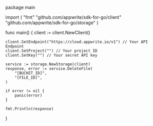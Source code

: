 package main

import (
    "fmt"
    "github.com/appwrite/sdk-for-go/client"
    "github.com/appwrite/sdk-for-go/storage"
)

func main() {
    client := client.NewClient()

    client.SetEndpoint("https://cloud.appwrite.io/v1") // Your API Endpoint
    client.SetProject("") // Your project ID
    client.SetKey("") // Your secret API key

    service := storage.NewStorage(client)
    response, error := service.DeleteFile(
        "[BUCKET_ID]",
        "[FILE_ID]",
    )

    if error != nil {
        panic(error)
    }

    fmt.Println(response)
}

